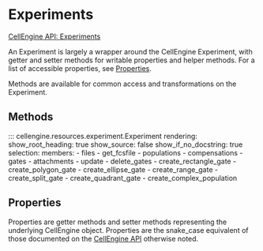 # Experiments

[CellEngine API: Experiments](https://docs.cellengine.com/api/#experiments)

An Experiment is largely a wrapper around the CellEngine Experiment, with
getter and setter methods for writable properties and helper methods. For a
list of accessible properties, see [Properties](#properties).

Methods are available for common access and transformations on the Experiment.

## Methods

::: cellengine.resources.experiment.Experiment
    rendering:
      show_root_heading: true
      show_source: false
      show_if_no_docstring: true
    selection:
      members:
        - files
        - get_fcsfile
        - populations
        - compensations
        - gates
        - attachments
        - update
        - delete_gates
        - create_rectangle_gate
        - create_polygon_gate
        - create_ellipse_gate
        - create_range_gate
        - create_split_gate
        - create_quadrant_gate
        - create_complex_population

## Properties
Properties are getter methods and setter methods representing the underlying
CellEngine object. Properties are the snake_case equivalent of those documented on the
[CellEngine API](https://docs.cellengine.com/api/#experiments)
otherwise noted.

